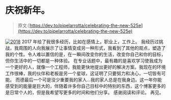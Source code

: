 # 庆祝新年。

> 原文:[https://dev.to/pipelarrotta/celebrating-the-new-525e](https://dev.to/pipelarrotta/celebrating-the-new-525e)

[![2018](../Images/a21a3846fe37e5e0b1044ebcb63e0d56.png)](https://res.cloudinary.com/practicaldev/image/fetch/s--iNCNHkiK--/c_limit%2Cf_auto%2Cfl_progressive%2Cq_auto%2Cw_880/https://fibraworld.org/wp-content/uploads/2016/03/2018-text-1367X593.png) 
2017 年给了我很多经历，比如在感情上，职业上，工作上。
我经历过挑战，我周围的人向我展示了让事情变成另一种形式，我看到了其他的观点，塑造了我的个性。令人难以置信的是，在一瞬间改变你的生活，改变你自己和你的目标，但你生活中的一切都是一种体验。
在专业话题中，最有趣的是喜欢学习使我成为一个更好的人，就像一个工程师，我能更快地提出更好的解决方案。我现在的环境工作很棒，我的伙伴和老板是另一个星球，这证明了只要努力和决心，一切皆有可能。
而德最后一个可是没少重要我的家人...我的家人总是在我身边。这一年你能感受到的能量是巨大的，伴随着许多你自己目标中的特别的东西，这个博客更多的是日常个人的，但是我希望写更多的时间和他们分享。
感谢阅读和评论。
再见。